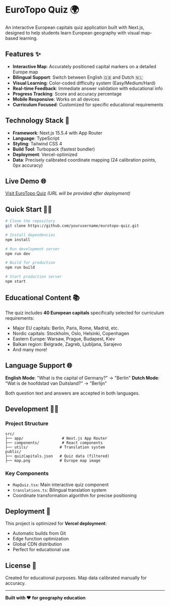 # EuroTopo Quiz 🌍

An interactive European capitals quiz application built with Next.js, designed to help students learn European geography with visual map-based learning.

## Features ✨

- **Interactive Map**: Accurately positioned capital markers on a detailed Europe map
- **Bilingual Support**: Switch between English 🇬🇧 and Dutch 🇳🇱
- **Visual Learning**: Color-coded difficulty system (Easy/Medium/Hard)
- **Real-time Feedback**: Immediate answer validation with educational info
- **Progress Tracking**: Score and accuracy percentage
- **Mobile Responsive**: Works on all devices
- **Curriculum Focused**: Customized for specific educational requirements

## Technology Stack 🚀

- **Framework**: Next.js 15.5.4 with App Router
- **Language**: TypeScript
- **Styling**: Tailwind CSS 4
- **Build Tool**: Turbopack (fastest bundler)
- **Deployment**: Vercel-optimized
- **Data**: Precisely calibrated coordinate mapping (24 calibration points, 0px accuracy)

## Live Demo 🌐

[Visit EuroTopo Quiz](https://your-app-url.vercel.app) *(URL will be provided after deployment)*

## Quick Start 🏃‍♂️

```bash
# Clone the repository
git clone https://github.com/yourusername/eurotopo-quiz.git

# Install dependencies
npm install

# Run development server
npm run dev

# Build for production
npm run build

# Start production server
npm start
```

## Educational Content 📚

The quiz includes **40 European capitals** specifically selected for curriculum requirements:
- Major EU capitals: Berlin, Paris, Rome, Madrid, etc.
- Nordic capitals: Stockholm, Oslo, Helsinki, Copenhagen
- Eastern Europe: Warsaw, Prague, Budapest, Kiev
- Balkan region: Belgrade, Zagreb, Ljubljana, Sarajevo
- And many more!

## Language Support 🌐

**English Mode**: "What is the capital of Germany?" → "Berlin"
**Dutch Mode**: "Wat is de hoofdstad van Duitsland?" → "Berlijn"

Both question text and answers are accepted in both languages.

## Development 👨‍💻

### Project Structure
```
src/
├── app/                 # Next.js App Router
├── components/          # React components
├── utils/              # Translation system
public/
├── quizCapitals.json   # Quiz data (filtered)
├── map.png             # Europe map image
```

### Key Components
- `MapQuiz.tsx`: Main interactive quiz component
- `translations.ts`: Bilingual translation system
- Coordinate transformation algorithm for precise positioning

## Deployment 🚀

This project is optimized for **Vercel deployment**:
- Automatic builds from Git
- Edge function optimization
- Global CDN distribution
- Perfect for educational use

## License 📄

Created for educational purposes. Map data calibrated manually for accuracy.

---

**Built with ❤️ for geography education**
